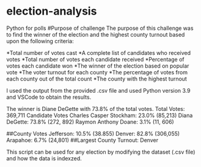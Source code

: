 # election-analysis
Python for polls
#Purpose of challenge
The purpose of this challenge was to find the winner of the election and the highest county turnout based upon the following criteria:

*Total number of votes cast
*A complete list of candidates who received votes
*Total number of votes each candidate received
*Percentage of votes each candidate won
*The winner of the election based on popular vote
*The voter turnout for each county
*The percentage of votes from each county out of the total count
*The county with the highest turnout

I used the output from the provided .csv file and used Python version 3.9 and VSCode to obtain the results.

The winner is Diane DeGette with 73.8% of the total votes. 
Total Votes:  369,711
Candidate Votes
Charles Casper Stockham:  23.0% (85,213)
Diana DeGette:  73.8% (272, 892)
Raymon Anthony Doane:  3.1% (11, 606)

##County Votes
Jefferson: 10.5% (38.855)
Denver:  82.8% (306,055)
Arapahoe:  6.7% (24,801)
##Largest County Turnout:  Denver


This script can be used for any election by modifying the dataset (.csv file) and how the data is indexzed.  

